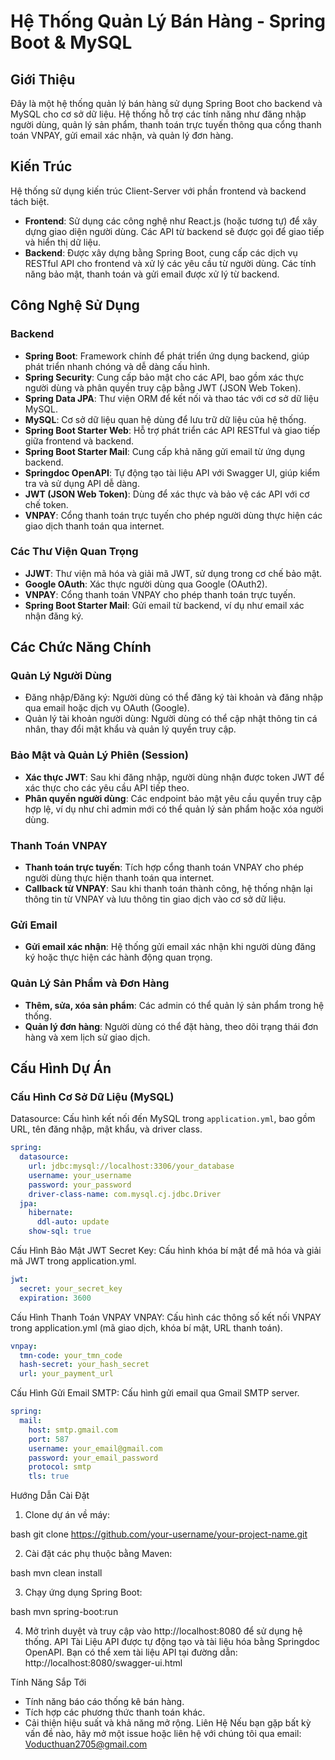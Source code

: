 # Hệ Thống Quản Lý Bán Hàng - Spring Boot & MySQL

## Giới Thiệu
Đây là một hệ thống quản lý bán hàng sử dụng Spring Boot cho backend và MySQL cho cơ sở dữ liệu. Hệ thống hỗ trợ các tính năng như đăng nhập người dùng, quản lý sản phẩm, thanh toán trực tuyến thông qua cổng thanh toán VNPAY, gửi email xác nhận, và quản lý đơn hàng.

## Kiến Trúc
Hệ thống sử dụng kiến trúc Client-Server với phần frontend và backend tách biệt.
- **Frontend**: Sử dụng các công nghệ như React.js (hoặc tương tự) để xây dựng giao diện người dùng. Các API từ backend sẽ được gọi để giao tiếp và hiển thị dữ liệu.
- **Backend**: Được xây dựng bằng Spring Boot, cung cấp các dịch vụ RESTful API cho frontend và xử lý các yêu cầu từ người dùng. Các tính năng bảo mật, thanh toán và gửi email được xử lý từ backend.

## Công Nghệ Sử Dụng

### Backend
- **Spring Boot**: Framework chính để phát triển ứng dụng backend, giúp phát triển nhanh chóng và dễ dàng cấu hình.
- **Spring Security**: Cung cấp bảo mật cho các API, bao gồm xác thực người dùng và phân quyền truy cập bằng JWT (JSON Web Token).
- **Spring Data JPA**: Thư viện ORM để kết nối và thao tác với cơ sở dữ liệu MySQL.
- **MySQL**: Cơ sở dữ liệu quan hệ dùng để lưu trữ dữ liệu của hệ thống.
- **Spring Boot Starter Web**: Hỗ trợ phát triển các API RESTful và giao tiếp giữa frontend và backend.
- **Spring Boot Starter Mail**: Cung cấp khả năng gửi email từ ứng dụng backend.
- **Springdoc OpenAPI**: Tự động tạo tài liệu API với Swagger UI, giúp kiểm tra và sử dụng API dễ dàng.
- **JWT (JSON Web Token)**: Dùng để xác thực và bảo vệ các API với cơ chế token.
- **VNPAY**: Cổng thanh toán trực tuyến cho phép người dùng thực hiện các giao dịch thanh toán qua internet.

### Các Thư Viện Quan Trọng
- **JJWT**: Thư viện mã hóa và giải mã JWT, sử dụng trong cơ chế bảo mật.
- **Google OAuth**: Xác thực người dùng qua Google (OAuth2).
- **VNPAY**: Cổng thanh toán VNPAY cho phép thanh toán trực tuyến.
- **Spring Boot Starter Mail**: Gửi email từ backend, ví dụ như email xác nhận đăng ký.

## Các Chức Năng Chính

### Quản Lý Người Dùng
- Đăng nhập/Đăng ký: Người dùng có thể đăng ký tài khoản và đăng nhập qua email hoặc dịch vụ OAuth (Google).
- Quản lý tài khoản người dùng: Người dùng có thể cập nhật thông tin cá nhân, thay đổi mật khẩu và quản lý quyền truy cập.

### Bảo Mật và Quản Lý Phiên (Session)
- **Xác thực JWT**: Sau khi đăng nhập, người dùng nhận được token JWT để xác thực cho các yêu cầu API tiếp theo.
- **Phân quyền người dùng**: Các endpoint bảo mật yêu cầu quyền truy cập hợp lệ, ví dụ như chỉ admin mới có thể quản lý sản phẩm hoặc xóa người dùng.

### Thanh Toán VNPAY
- **Thanh toán trực tuyến**: Tích hợp cổng thanh toán VNPAY cho phép người dùng thực hiện thanh toán qua internet.
- **Callback từ VNPAY**: Sau khi thanh toán thành công, hệ thống nhận lại thông tin từ VNPAY và lưu thông tin giao dịch vào cơ sở dữ liệu.

### Gửi Email
- **Gửi email xác nhận**: Hệ thống gửi email xác nhận khi người dùng đăng ký hoặc thực hiện các hành động quan trọng.

### Quản Lý Sản Phẩm và Đơn Hàng
- **Thêm, sửa, xóa sản phẩm**: Các admin có thể quản lý sản phẩm trong hệ thống.
- **Quản lý đơn hàng**: Người dùng có thể đặt hàng, theo dõi trạng thái đơn hàng và xem lịch sử giao dịch.

## Cấu Hình Dự Án

### Cấu Hình Cơ Sở Dữ Liệu (MySQL)
Datasource: Cấu hình kết nối đến MySQL trong `application.yml`, bao gồm URL, tên đăng nhập, mật khẩu, và driver class.

```yaml
spring:
  datasource:
    url: jdbc:mysql://localhost:3306/your_database
    username: your_username
    password: your_password
    driver-class-name: com.mysql.cj.jdbc.Driver
  jpa:
    hibernate:
      ddl-auto: update
    show-sql: true
```
Cấu Hình Bảo Mật JWT
Secret Key: Cấu hình khóa bí mật để mã hóa và giải mã JWT trong application.yml.
```yaml
jwt:
  secret: your_secret_key
  expiration: 3600
```
Cấu Hình Thanh Toán VNPAY
VNPAY: Cấu hình các thông số kết nối VNPAY trong application.yml (mã giao dịch, khóa bí mật, URL thanh toán).
```yaml
vnpay:
  tmn-code: your_tmn_code
  hash-secret: your_hash_secret
  url: your_payment_url

```
Cấu Hình Gửi Email
SMTP: Cấu hình gửi email qua Gmail SMTP server.
```yaml
spring:
  mail:
    host: smtp.gmail.com
    port: 587
    username: your_email@gmail.com
    password: your_email_password
    protocol: smtp
    tls: true

```
Hướng Dẫn Cài Đặt
1. Clone dự án về máy:
   
bash
   git clone https://github.com/your-username/your-project-name.git


2. Cài đặt các phụ thuộc bằng Maven:
   
bash
   mvn clean install


3. Chạy ứng dụng Spring Boot:
   
bash
   mvn spring-boot:run


4. Mở trình duyệt và truy cập vào http://localhost:8080 để sử dụng hệ thống.
API Tài Liệu
API được tự động tạo và tài liệu hóa bằng Springdoc OpenAPI. Bạn có thể xem tài liệu API tại đường dẫn:
http://localhost:8080/swagger-ui.html

Tính Năng Sắp Tới
- Tính năng báo cáo thống kê bán hàng.
- Tích hợp các phương thức thanh toán khác.
- Cải thiện hiệu suất và khả năng mở rộng.
Liên Hệ
Nếu bạn gặp bất kỳ vấn đề nào, hãy mở một issue hoặc liên hệ với chúng tôi qua email: 
Voducthuan2705@gmail.com
